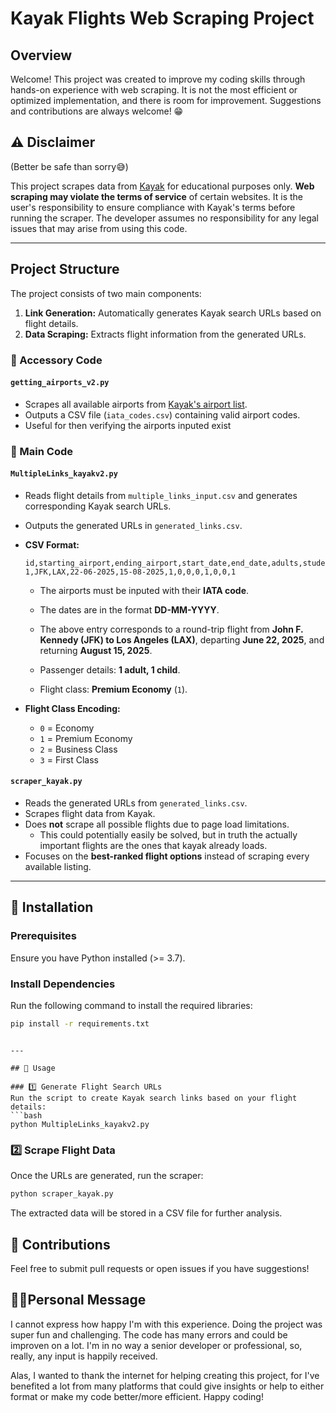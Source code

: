 # Kayak Flights Web Scraping Project

## Overview

Welcome! This project was created to improve my coding skills through hands-on experience with web scraping. It is not the most efficient or optimized implementation, and there is room for improvement. Suggestions and contributions are always welcome! 😁

## ⚠️ Disclaimer 
(Better be safe than sorry😅)

This project scrapes data from [Kayak](https://www.kayak.com/) for educational purposes only. **Web scraping may violate the terms of service** of certain websites. It is the user's responsibility to ensure compliance with Kayak's terms before running the scraper. The developer assumes no responsibility for any legal issues that may arise from using this code.

---

## Project Structure

The project consists of two main components:
1. **Link Generation:** Automatically generates Kayak search URLs based on flight details.
2. **Data Scraping:** Extracts flight information from the generated URLs.

### 📂 Accessory Code

#### `getting_airports_v2.py`
- Scrapes all available airports from [Kayak's airport list](https://www.kayak.com/airports).
- Outputs a CSV file (`iata_codes.csv`) containing valid airport codes.
- Useful for then verifying the airports inputed exist

### 📂 Main Code

#### `MultipleLinks_kayakv2.py`
- Reads flight details from `multiple_links_input.csv` and generates corresponding Kayak search URLs.
- Outputs the generated URLs in `generated_links.csv`.
- **CSV Format:**

  ```csv
  id,starting_airport,ending_airport,start_date,end_date,adults,students,seniors,youths,children,toddlers,infants,flight_class
  1,JFK,LAX,22-06-2025,15-08-2025,1,0,0,0,1,0,0,1
  ```
  - The airports must be inputed with their **IATA code**.
  - The dates are in the format **DD-MM-YYYY**.  

  - The above entry corresponds to a round-trip flight from **John F. Kennedy (JFK) to Los Angeles (LAX)**, departing **June 22, 2025**, and returning **August 15, 2025**.
  - Passenger details: **1 adult, 1 child**.
  - Flight class: **Premium Economy** (`1`).



- **Flight Class Encoding:**
  - `0` = Economy  
  - `1` = Premium Economy  
  - `2` = Business Class  
  - `3` = First Class  

#### `scraper_kayak.py`
- Reads the generated URLs from `generated_links.csv`.
- Scrapes flight data from Kayak.
- Does **not** scrape all possible flights due to page load limitations.
    - This could potentially easily be solved, but in truth the actually important flights are the ones that kayak already loads.
- Focuses on the **best-ranked flight options** instead of scraping every available listing.

---

## 📌 Installation

### Prerequisites
Ensure you have Python installed (>= 3.7).

### Install Dependencies
Run the following command to install the required libraries:
```bash
pip install -r requirements.txt
```

```

---

## 🚀 Usage

### 1️⃣ Generate Flight Search URLs
Run the script to create Kayak search links based on your flight details:
```bash
python MultipleLinks_kayakv2.py
```

### 2️⃣ Scrape Flight Data
Once the URLs are generated, run the scraper:
```bash
python scraper_kayak.py
```

The extracted data will be stored in a CSV file for further analysis.



## 🤝 Contributions
Feel free to submit pull requests or open issues if you have suggestions! 

## 🧑‍💻Personal Message
I cannot express how happy I'm with this experience. Doing the project was super fun and challenging. The code has many errors and could be improven on a lot. I'm in no way a senior developer or professional, so, really, any input is happily received. 

Alas, I wanted to thank the internet for helping creating this project, for I've benefited a lot from many platforms that could give insights or help to either format or make my code better/more efficient. Happy coding!

